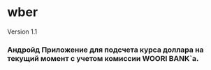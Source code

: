 # wber
Version 1.1
### Андройд Приложение для подсчета курса доллара на текущий момент с учетом комиссии WOORI BANK`а.
